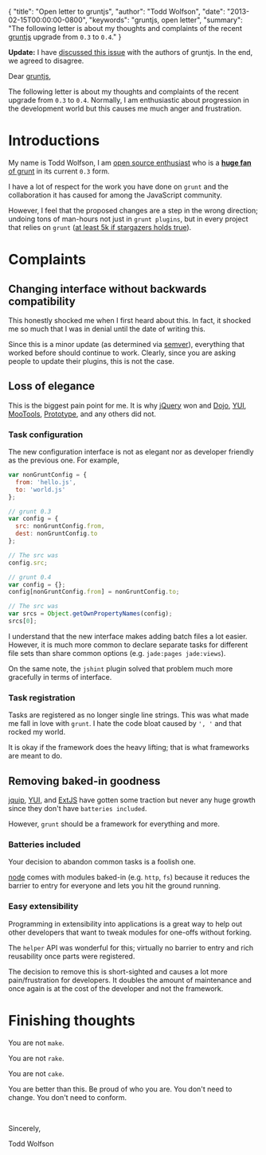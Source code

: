 {
  "title": "Open letter to gruntjs",
  "author": "Todd Wolfson",
  "date": "2013-02-15T00:00:00-0800",
  "keywords": "gruntjs, open letter",
  "summary": "The following letter is about my thoughts and complaints of the recent [gruntjs](http://gruntjs.com/) upgrade from `0.3` to `0.4`."
}

**Update:** I have [discussed this issue][issue] with the authors of gruntjs. In the end, we agreed to disagree.

[issue]: https://github.com/gruntjs/grunt/issues/669

Dear [gruntjs][gruntjs],

The following letter is about my thoughts and complaints of the recent upgrade from `0.3` to `0.4`. Normally, I am enthusiastic about progression in the development world but this causes me much anger and frustration.

[gruntjs]: http://gruntjs.com/

# Introductions

My name is Todd Wolfson, I am [open source enthusiast][projects] who is a [**huge fan** of grunt][grunt-repos] in its current `0.3` form.

[projects]: http://twolfson.com/projects
[grunt-repos]: https://encrypted.google.com/search?q=grunt+twolfson&q=site:npmjs.org

I have a lot of respect for the work you have done on `grunt` and the collaboration it has caused for among the JavaScript community.

However, I feel that the proposed changes are a step in the wrong direction; undoing tons of man-hours not just in `grunt plugins`, but in every project that relies on `grunt` ([at least 5k if stargazers holds true][grunt-stars]).

[grunt-stars]: https://github.com/gruntjs/grunt/stargazers

# Complaints

## Changing interface without backwards compatibility

This honestly shocked me when I first heard about this. In fact, it shocked me so much that I was in denial until the date of writing this.

Since this is a minor update (as determined via [semver][semver]), everything that worked before should continue to work. Clearly, since you are asking people to update their plugins, this is not the case.

[semver]: http://semver.org/

## Loss of elegance
This is the biggest pain point for me. It is why [jQuery][jquery] won and [Dojo][dojo], [YUI][yui], [MooTools][mootools], [Prototype][prototype], and any others did not.

[jquery]: http://jquery.com/
[dojo]: http://dojotoolkit.org/
[yui]: http://yuilibrary.com/
[mootools]: http://mootools.net/
[prototype]: http://prototypejs.org/

### Task configuration
The new configuration interface is not as elegant nor as developer friendly as the previous one. For example,

```js
var nonGruntConfig = {
  from: 'hello.js',
  to: 'world.js'
};

// grunt 0.3
var config = {
  src: nonGruntConfig.from,
  dest: nonGruntConfig.to
};

// The src was
config.src;

// grunt 0.4
var config = {};
config[nonGruntConfig.from] = nonGruntConfig.to;

// The src was
var srcs = Object.getOwnPropertyNames(config);
srcs[0];
```

I understand that the new interface makes adding batch files a lot easier. However, it is much more common to declare separate tasks for different file sets than share common options (e.g. `jade:pages jade:views`).

On the same note, the `jshint` plugin solved that problem much more gracefully in terms of interface.

### Task registration
Tasks are registered as no longer single line strings. This was what made me fall in love with `grunt`. I hate the code bloat caused by `', '` and that rocked my world.

It is okay if the framework does the heavy lifting; that is what frameworks are meant to do.

## Removing baked-in goodness
[jquip][jquip], [YUI][yui], and [ExtJS][extjs] have gotten some traction but never any huge growth since they don't have `batteries included`.

However, `grunt` should be a framework for everything and more.

### Batteries included
Your decision to abandon common tasks is a foolish one.

[node][node] comes with modules baked-in (e.g. `http`, `fs`) because it reduces the barrier to entry for everyone and lets you hit the ground running.

### Easy extensibility
Programming in extensibility into applications is a great way to help out other developers that want to tweak modules for one-offs without forking.

The `helper` API was wonderful for this; virtually no barrier to entry and rich reusability once parts were registered.

The decision to remove this is short-sighted and causes a lot more pain/frustration for developers. It doubles the amount of maintenance and once again is at the cost of the developer and not the framework.

[jquip]: https://github.com/mythz/jquip
[node]: http://nodejs.org/
[extjs]: http://www.sencha.com/products/extjs

# Finishing thoughts
You are not `make`.

You are not `rake`.

You are not `cake`.

You are better than this. Be proud of who you are. You don't need to change. You don't need to conform.

&nbsp;

Sincerely,

Todd Wolfson
